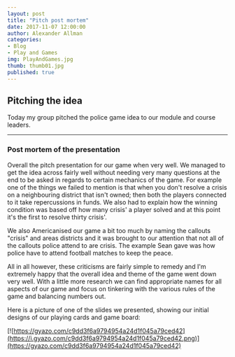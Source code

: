 ```yaml
---
layout: post
title: "Pitch post mortem"
date: 2017-11-07 12:00:00
author: Alexander Allman
categories:
- Blog
- Play and Games
img: PlayAndGames.jpg
thumb: thumb01.jpg
published: true
---
```


## Pitching the idea

Today my group pitched the police game idea to our module and course leaders.

<!--more-->
-----
### Post mortem of the presentation
Overall the pitch presentation for our game when very well. We managed to get the idea across fairly well without needing very many questions at the end to be asked in regards to certain mechanics of the game. For example one of the things we failed to mention is that when you don't resolve a crisis on a neighbouring district that isn't owned; then both the players connected to it take repercussions in funds. We also had to explain how the winning condition was based off how many crisis' a player solved and at this point it's the first to resolve thirty crisis'.

We also Americanised our game a bit too much by naming the callouts "crisis" and areas districts and it was brought to our attention that not all of the callouts police attend to are crisis. The example Sean gave was how police have to attend football matches to keep the peace.

All in all however, these criticisms are fairly simple to remedy and I'm extremely happy that the overall idea and theme of the game went down very well. With a little more research we can find appropriate names for all aspects of our game and focus on tinkering with the various rules of the game and balancing numbers out.

Here is a picture of one of the slides we presented, showing our initial designs of our playing cards and game board:

[![https://gyazo.com/c9dd3f6a9794954a24d1f045a79ced42](https://i.gyazo.com/c9dd3f6a9794954a24d1f045a79ced42.png)](https://gyazo.com/c9dd3f6a9794954a24d1f045a79ced42)
